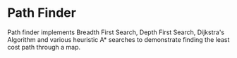 # Path Finder
Path finder implements Breadth First Search, Depth First Search, Dijkstra's Algorithm and various heuristic A* searches to demonstrate finding the least cost path through a map.
